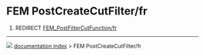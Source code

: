 # FEM PostCreateCutFilter/fr
1.  REDIRECT [FEM_PostFilterCutFunction/fr](FEM_PostFilterCutFunction/fr.md)



---
![](images/Button_right.svg) [documentation index](../README.md) > FEM PostCreateCutFilter/fr
